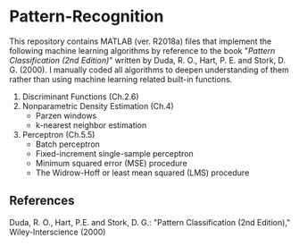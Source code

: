 # Pattern-Recognition

This repository contains MATLAB (ver. R2018a) files that implement the following machine learning algorithms 
by reference to the book "*Pattern Classification (2nd Edition)*" written by Duda, R. O., Hart, P. E. and Stork, D. G. (2000).
I manually coded all algorithms to deepen understanding of them rather than using machine learning related built-in functions.

1. Discriminant Functions (Ch.2.6)
1. Nonparametric Density Estimation (Ch.4)
    - Parzen windows
    - k-nearest neighbor estimation
1. Perceptron (Ch.5.5)
    - Batch perceptron
    - Fixed-increment single-sample perceptron
    - Minimum squared error (MSE) procedure
    - The Widrow-Hoff or least mean squared (LMS) procedure

## References

Duda, R. O., Hart, P.E. and Stork, D. G.: "Pattern Classification (2nd Edition)," Wiley-Interscience (2000)
